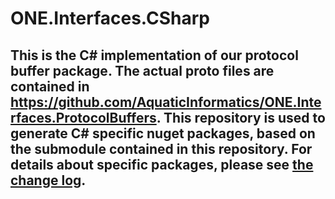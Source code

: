# ONE.Interfaces.CSharp

## This is the C# implementation of our protocol buffer package. The actual proto files are contained in https://github.com/AquaticInformatics/ONE.Interfaces.ProtocolBuffers. This repository is used to generate C# specific nuget packages, based on the submodule contained in this repository. For details about specific packages, please see [the change log](CHANGELOG.md).